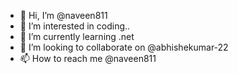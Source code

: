 - 👋 Hi, I’m @naveen811
- 👀 I’m interested in coding..
- 🌱 I’m currently learning .net 
- 💞️ I’m looking to collaborate on @abhishekumar-22
- 📫 How to reach me @naveen811

<!---
naveen811/naveen811 is a ✨ special ✨ repository because its `README.md` (this file) appears on your GitHub profile.
You can click the Preview link to take a look at your changes.
--->

